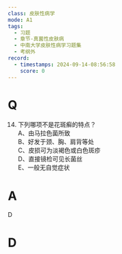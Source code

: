 ```yaml
---
class: 皮肤性病学
mode: A1
tags:
  - 习题
  - 章节-真菌性皮肤病
  - 中南大学皮肤性病学习题集
  - 考纲外
record:
  - timestamps: 2024-09-14-08:56:58
    score: 0
---
```


# Q
14. 下列哪项不是花斑癣的特点？  
A、由马拉色菌所致  
B、好发于颈、胸、肩背等处  
C、皮损可为淡褐色或白色斑疹  
D、直接镜检可见长菌丝  
E、一般无自觉症状  
# A
D
# D
